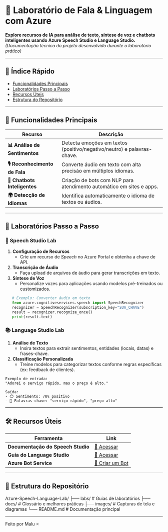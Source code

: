 # 🎤 Laboratório de Fala & Linguagem com Azure

**Explore recursos de IA para análise de texto, síntese de voz e chatbots inteligentes usando Azure Speech Studio e Language Studio.**  
*(Documentação técnica do projeto desenvolvido durante o laboratório prático)*  

---

## 📌 Índice Rápido
- [Funcionalidades Principais](#-funcionalidades-principais)
- [Laboratórios Passo a Passo](#-laboratórios-passo-a-passo)
- [Recursos Úteis](#-recursos-úteis)
- [Estrutura do Repositório](#-estrutura-do-repositório)

---

## 🚀 Funcionalidades Principais

| Recurso                  | Descrição                                                                 |
|--------------------------|---------------------------------------------------------------------------|
| **📊 Análise de Sentimentos** | Detecta emoções em textos (positivo/negativo/neutro) e palavras-chave. |
| **🎙️ Reconhecimento de Fala** | Converte áudio em texto com alta precisão em múltiplos idiomas. |
| **🤖 Chatbots Inteligentes**  | Criação de bots com NLP para atendimento automático em sites e apps. |
| **🌍 Detecção de Idiomas**   | Identifica automaticamente o idioma de textos ou áudios. |

---

## 🔬 Laboratórios Passo a Passo

### 🎤 **Speech Studio Lab**
1. **Configuração de Recursos**  
   - Crie um recurso de *Speech* no Azure Portal e obtenha a chave de API.
2. **Transcrição de Áudio**  
   - Faça upload de arquivos de áudio para gerar transcrições em texto.
3. **Síntese de Voz**  
   - Personalize vozes para aplicações usando modelos pré-treinados ou customizados.

  ```python
     # Exemplo: Converter áudio em texto
     from azure.cognitiveservices.speech import SpeechRecognizer
     recognizer = SpeechRecognizer(subscription_key="SUA_CHAVE")
     result = recognizer.recognize_once()
     print(result.text)
  ```

### 📚 **Language Studio Lab**
1. **Análise de Texto**  
   - Insira textos para extrair sentimentos, entidades (locais, datas) e frases-chave.
2. **Classificação Personalizada**  
   - Treine modelos para categorizar textos conforme regras específicas (ex: feedback de clientes).
  
  ```text
  Exemplo de entrada:
  "Adorei o serviço rápido, mas o preço é alto."
  
  Saída:
  - 😊 Sentimento: 70% positivo
  - 🔑 Palavras-chave: "serviço rápido", "preço alto"
  ```
---

## 🛠️ Recursos Úteis
| Ferramenta                  | Link                                                                 |
|-----------------------------|---------------------------------------------------------------------|
| **Documentação do Speech Studio** | [🔗 Acessar](https://speech.microsoft.com) |
| **Guia do Language Studio** | [🔗 Acessar](https://learn.microsoft.com/pt-bp/azure/language-studio) |
| **Azure Bot Service**       | [🔗 Criar um Bot](https://azure.microsoft.com/pt-bp/services/bot-services/) |
 
---

## 📂 Estrutura do Repositório
Azure-Speech-Language-Lab/
├── labs/ # Guias de laboratórios
├── docs/ # Glossário e melhores práticas
├── images/ # Capturas de tela e diagramas
└── README.md # Documentação principal

---

Feito por Malu ⭐
